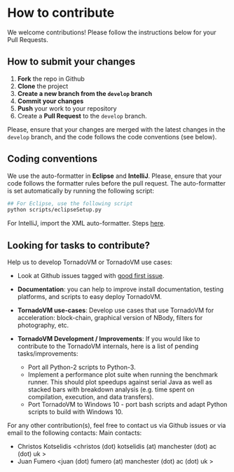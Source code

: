 # How to contribute

We welcome contributions!
Please follow the instructions below for your Pull Requests.

## How to submit your changes

1. **Fork** the repo in Github
2. **Clone** the project 
3. **Create a new branch from the `develop` branch** 
4. **Commit your changes**
5. **Push** your work to your repository
6. Create a **Pull Request** to the `develop` branch. 

Please, ensure that your changes are merged with the latest changes in the `develop` branch, and the code follows the code conventions (see below).

## Coding conventions

We use the auto-formatter in **Eclipse** and **IntelliJ**. 
Please,  ensure that your code follows the formatter rules before the pull request.
The auto-formatter is set automatically by running the following script:

```bash
## For Eclipse, use the following script
python scripts/eclipseSetup.py
``` 

For IntelliJ, import the XML auto-formatter. Steps [here](assembly/src/docs/3_INTELLIJ.md).


## Looking for tasks to contribute? 


Help us to develop TornadoVM or TornadoVM use cases:

* Look at Github issues tagged with [good first issue](https://github.com/beehive-lab/TornadoVM/issues?q=is%3Aissue+is%3Aopen+label%3A%22good+first+issue%22).
* **Documentation**: you can help to improve install documentation, testing platforms, and scripts to easy deploy TornadoVM. 
* **TornadoVM use-cases**: Develop use cases that use TornadoVM for acceleration: block-chain, graphical version of NBody, filters for photography, etc. 
* **TornadoVM Development / Improvements**: If you would like to contribute to the TornadoVM internals, here is a list of pending tasks/improvements:

    - Port all Python-2 scripts to Python-3.
    - Implement a performance plot suite when running the benchmark runner. This should plot speedups against serial Java as well as stacked bars with breakdown analysis (e.g. time spent on compilation, execution, and data transfers).
    - Port TornadoVM to Windows 10 - port bash scripts and adapt Python scripts to build with Windows 10. 
    
For any other contribution(s), feel free to contact us via Github issues or via email to the following contacts:
Main contacts:

* Christos Kotselidis <christos (dot) kotselidis (at) manchester (dot) ac (dot) uk > 
* Juan Fumero <juan (dot) fumero (at) manchester (dot) ac (dot) uk > 



